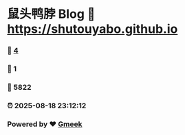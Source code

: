 # 鼠头鸭脖 Blog :link: https://shutouyabo.github.io 
### :page_facing_up: [4](https://shutouyabo.github.io/tag.html) 
### :speech_balloon: 1 
### :hibiscus: 5822 
### :alarm_clock: 2025-08-18 23:12:12 
### Powered by :heart: [Gmeek](https://github.com/Meekdai/Gmeek)
